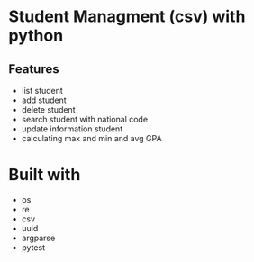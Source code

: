 # Student Managment (csv) with python
## Features
* list student
* add student
* delete student 
* search student with national code
* update information student
* calculating max and min and avg GPA

# Built with
* os
* re
* csv
* uuid
* argparse
* pytest